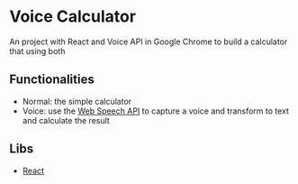 # Voice Calculator

An project with React and Voice API in Google Chrome to build a calculator that using both

## Functionalities

* Normal: the simple calculator
* Voice: use the [Web Speech API](https://developer.mozilla.org/en-US/docs/Web/API/Web_Speech_API) to capture a voice and transform to text and calculate the result

## Libs

* [React](https://reactjs.org/docs)
